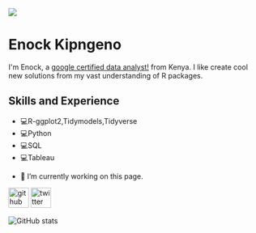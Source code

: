 
![](https://pbs.twimg.com/profile_images/1430090861409357834/LJLJ0imY_400x400.jpg)

# Enock Kipngeno

I'm Enock, a <a href="https://www.credly.com/badges/847bc201-fb84-4228-8941-596934d5625d/public_url">google certified data analyst!</a> from Kenya. I like create cool new solutions from my vast understanding of R packages.

## Skills and Experience
* 💻R-ggplot2,Tidymodels,Tidyverse
* 💻Python
* 💻SQL
* 💻Tableau



- 🔭 I’m currently working on this page. 


[<img src='https://cdn.jsdelivr.net/npm/simple-icons@3.0.1/icons/github.svg' alt='github' height='40'>](https://github.com/ENOCKact)  [<img src='https://cdn.jsdelivr.net/npm/simple-icons@3.0.1/icons/twitter.svg' alt='twitter' height='40'>](https://twitter.com/enockact)  

![GitHub stats](https://github-readme-stats.vercel.app/api?username=ENOCKact&show_icons=true)  


